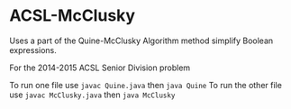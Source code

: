 # ACSL-McClusky

Uses a part of the Quine-McClusky Algorithm method simplify Boolean expressions.

For the 2014-2015 ACSL Senior Division problem

To run one file use `javac Quine.java` then `java Quine`
To run the other file use `javac McClusky.java` then `java McClusky`

